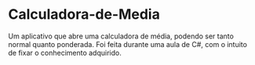 # Calculadora-de-Media
Um aplicativo que abre uma calculadora de média, podendo ser tanto normal quanto ponderada. 
Foi feita durante uma aula de C#, com o intuito de fixar o conhecimento adquirido.
